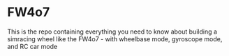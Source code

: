 # FW4o7
This is the repo containing everything you need to know about building a simracing wheel like the FW4o7 - with wheelbase mode, gyroscope mode, and RC car mode
